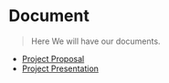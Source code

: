 # Document

> Here We will have our documents.

- [Project Proposal](https://github.com/smh997/Maze-Problem/document/proposal)
- [Project Presentation](https://github.com/smh997/Maze-Problem/document/)